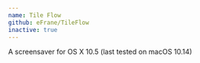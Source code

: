 ```yaml
---
name: Tile Flow
github: eFrane/TileFlow
inactive: true
---
```


A screensaver for OS X 10.5 (last tested on macOS 10.14)

